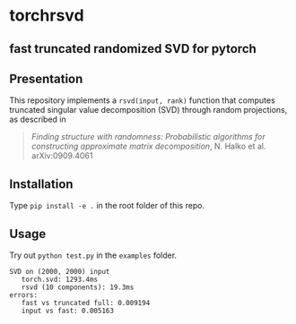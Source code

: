 # torchrsvd
## fast truncated randomized SVD for pytorch

## Presentation

This repository implements a `rsvd(input, rank)` function that computes truncated singular value decomposition (SVD) through random projections, as described in 
> _Finding structure with randomness: Probabilistic algorithms for constructing approximate matrix decomposition_, N. Halko et al. arXiv:0909.4061

## Installation

Type `pip install -e .` in the root folder of this repo.

## Usage

Try out `python test.py` in the `examples` folder.

```
SVD on (2000, 2000) input
   torch.svd: 1293.4ms
   rsvd (10 components): 19.3ms
errors:
   fast vs truncated full: 0.009194
   input vs fast: 0.005163
```

